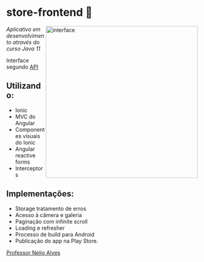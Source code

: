 # store-frontend :convenience_store:

<img src="https://github.com/carvalhoandre/store-frontend/blob/main/imgReadme/img.png" min-width="400px" max-width="400px" width="400px" align="right" alt="interface">

_Aplicativo em desenvolvimento através do curso Java 11_

Interface segundo [API](https://github.com/carvalhoandre/store-backend)

## Utilizando: 
- Ionic 
- MVC do Angular
- Componentes visuais do Ionic 
- Angular reactive forms 
- Interceptors

## Implementações:
- Storage tratamento de erros  
- Acesso à câmera e galeria 
- Paginação com infinite scroll 
- Loading e refresher 
- Processo de build para Android 
- Publicação do app na Play Store.
 
[Professor Nelio Alves](https://www.udemy.com/user/nelio-alves/)
